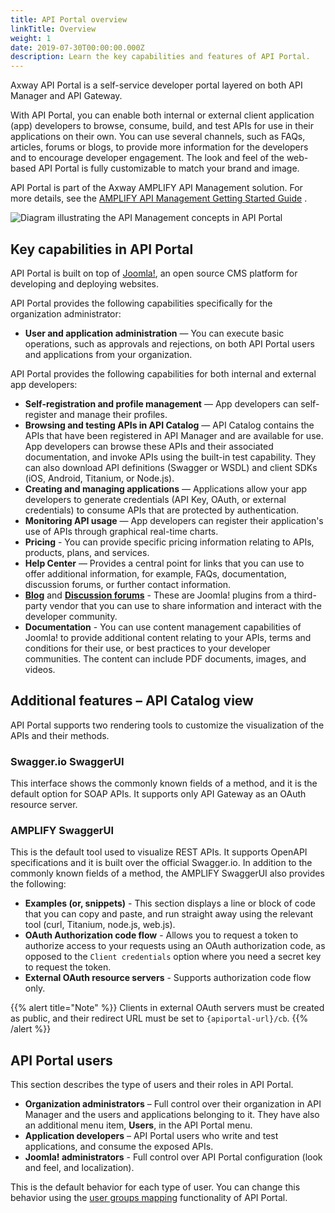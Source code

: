 ```yaml
---
title: API Portal overview
linkTitle: Overview
weight: 1
date: 2019-07-30T00:00:00.000Z
description: Learn the key capabilities and features of API Portal.
---
```


Axway API Portal is a self-service developer portal layered on both API Manager and API Gateway.

With API Portal, you can enable both internal or external client application (app) developers to browse, consume, build, and test APIs for use in their applications on their own. You can use several channels, such as FAQs, articles, forums or blogs, to provide more information for the developers and to encourage developer engagement. The look and feel of the web-based API Portal is fully customizable to match your brand and image.

API Portal is part of the Axway AMPLIFY API Management solution. For more details, see the [AMPLIFY API Management Getting Started Guide](/bundle/APIManagementPlus_GettingStartedGuide_allOS_en_HTML5/) .

![Diagram illustrating the API Management concepts in API Portal](/Images/APIPortal/API_Portal_cncpt_api_mgmt.png)

## Key capabilities in API Portal

API Portal is built on top of [Joomla!](http://www.joomla.org/), an open source CMS platform for developing and deploying websites.

API Portal provides the following capabilities specifically for the organization administrator:

* **User and application administration** — You can execute basic operations, such as approvals and rejections, on both API Portal users and applications from your organization.

API Portal provides the following capabilities for both internal and external app developers:

* **Self-registration and profile management** — App developers can self-register and manage their profiles.
* **Browsing and testing APIs in API Catalog** — API Catalog contains the APIs that have been registered in API Manager and are available for use. App developers can browse these APIs and their associated documentation, and invoke APIs using the built-in test capability. They can also download API definitions (Swagger or WSDL) and client SDKs (iOS, Android, Titanium, or Node.js).
* **Creating and managing applications** — Applications allow your app developers to generate credentials (API Key, OAuth, or external credentials) to consume APIs that are protected by authentication.
* **Monitoring API usage** — App developers can register their application's use of APIs through graphical real-time charts.
* **Pricing** - You can provide specific pricing information relating to APIs, products, plans, and services.
* **Help Center** — Provides a central point for links that you can use to offer additional information, for example, FAQs, documentation, discussion forums, or further contact information.
* **[Blog](http://stackideas.com/easyblog)** and **[Discussion forums](http://stackideas.com/easydiscuss)** - These are Joomla! plugins from a third-party vendor that you can use to share information and interact with the developer community.
* **Documentation** - You can use content management capabilities of Joomla! to provide additional content relating to your APIs, terms and conditions for their use, or best practices to your developer communities. The content can include PDF documents, images, and videos.

## Additional features – API Catalog view

API Portal supports two rendering tools to customize the visualization of the APIs and their methods.

### Swagger.io SwaggerUI

This interface shows the commonly known fields of a method, and it is the default option for SOAP APIs. It supports only API Gateway as an OAuth resource server.

### AMPLIFY SwaggerUI

This is the default tool used to visualize REST APIs. It supports OpenAPI specifications and it is built over the official Swagger.io. In addition to the commonly known fields of a method, the AMPLIFY SwaggerUI also provides the following:

* **Examples (or, snippets)** - This section displays a line or block of code that you can copy and paste, and run straight away using the relevant tool (curl, Titanium, node.js, web.js).
* **OAuth Authorization code flow** - Allows you to request a token to authorize access to your requests using an OAuth authorization code, as opposed to the `Client credentials` option where you need a secret key to request the token.
* **External OAuth resource servers** - Supports authorization code flow only.

{{% alert title="Note" %}}
Clients in external OAuth servers must be created as public, and their redirect URL must be set to `{apiportal-url}/cb`.
{{% /alert %}}

## API Portal users

This section describes the type of users and their roles in API Portal.

* **Organization administrators** – Full control over their organization in API Manager and the users and applications belonging to it. They have also an additional menu item, **Users**, in the API Portal menu.
* **Application developers** – API Portal users who write and test applications, and consume the exposed APIs.
* **Joomla! administrators** - Full control over API Portal configuration (look and feel, and localization).

This is the default behavior for each type of user. You can change this behavior using the [user groups mapping](/docs/apim_administration/apiportal_admin/role_mapping) functionality of API Portal.
